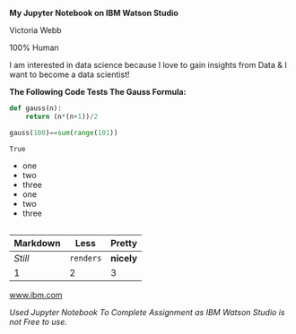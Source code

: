 **My Jupyter Notebook on IBM Watson Studio**

Victoria Webb

100% Human

I am interested in data science because I love to gain insights from Data & I want to become a data scientist!

**The Following Code Tests The Gauss Formula:**


```python
def gauss(n):
    return (n*(n+1))/2

gauss(100)==sum(range(101))
```




    True



+ one
+ two 
+ three
+ one 
+ two
+ three

Markdown | Less | Pretty
--- | --- | ---
*Still* | `renders` | **nicely**
1 | 2 | 3



```python
%%html
<style>
table{float:right}
</style>
```


<style>
table{float:right}
</style>



<a href="https://www.ibm.com/"> www.ibm.com </a> 

*Used Jupyter Notebook To Complete Assignment as IBM Watson Studio is not Free to use.*

